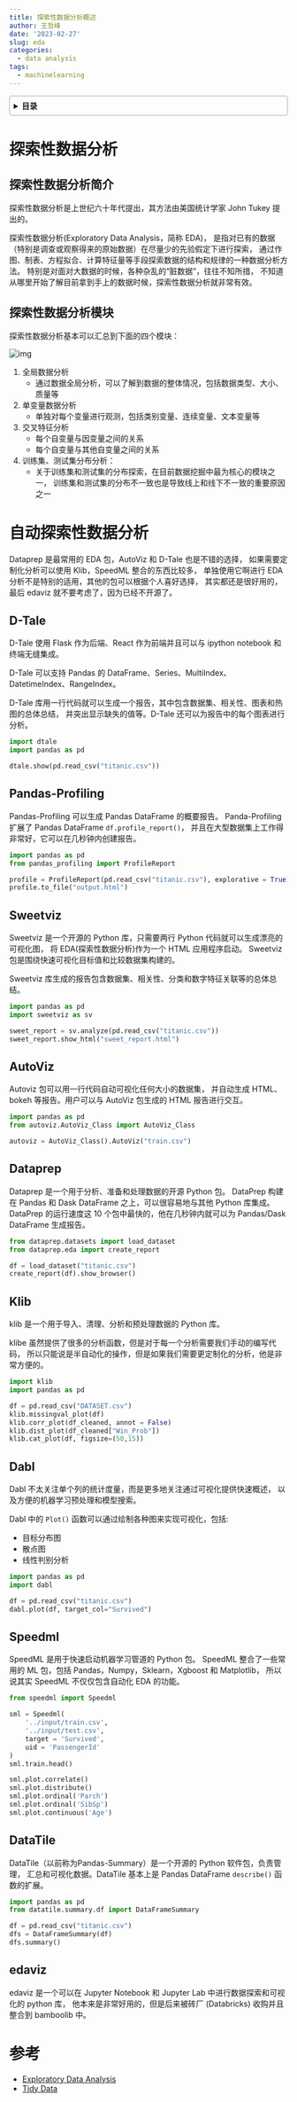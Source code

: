 ```yaml
---
title: 探索性数据分析概述
author: 王哲峰
date: '2023-02-27'
slug: eda
categories:
  - data analysis
tags:
  - machinelearning
---
```


<style>
details {
    border: 1px solid #aaa;
    border-radius: 4px;
    padding: .5em .5em 0;
}
summary {
    font-weight: bold;
    margin: -.5em -.5em 0;
    padding: .5em;
}
details[open] {
    padding: .5em;
}
details[open] summary {
    border-bottom: 1px solid #aaa;
    margin-bottom: .5em;
}
img {
    pointer-events: none;
}
</style>

<details><summary>目录</summary><p>

- [探索性数据分析](#探索性数据分析)
    - [探索性数据分析简介](#探索性数据分析简介)
    - [探索性数据分析模块](#探索性数据分析模块)
- [自动探索性数据分析](#自动探索性数据分析)
    - [D-Tale](#d-tale)
    - [Pandas-Profiling](#pandas-profiling)
    - [Sweetviz](#sweetviz)
    - [AutoViz](#autoviz)
    - [Dataprep](#dataprep)
    - [Klib](#klib)
    - [Dabl](#dabl)
    - [Speedml](#speedml)
    - [DataTile](#datatile)
    - [edaviz](#edaviz)
- [参考](#参考)
</p></details><p></p>

# 探索性数据分析

## 探索性数据分析简介

探索性数据分析是上世纪六十年代提出，其方法由美国统计学家 John Tukey 提出的。

探索性数据分析(Exploratory Data Analysis，简称 EDA)，
是指对已有的数据（特别是调查或观察得来的原始数据）在尽量少的先验假定下进行探索，
通过作图、制表、方程拟合、计算特征量等手段探索数据的结构和规律的一种数据分析方法。
特别是对面对大数据的时候，各种杂乱的“脏数据”，往往不知所措，
不知道从哪里开始了解目前拿到手上的数据时候，探索性数据分析就非常有效。

## 探索性数据分析模块

探索性数据分析基本可以汇总到下面的四个模块：

![img](images/eda.jpeg)

1. 全局数据分析
    - 通过数据全局分析，可以了解到数据的整体情况，包括数据类型、大小、质量等
2. 单变量数据分析
    - 单独对每个变量进行观测，包括类别变量、连续变量、文本变量等
3. 交叉特征分析
    - 每个自变量与因变量之间的关系
    - 每个自变量与其他自变量之间的关系
4. 训练集、测试集分布分析：
    - 关于训练集和测试集的分布探索，在目前数据挖掘中最为核心的模块之一，
      训练集和测试集的分布不一致也是导致线上和线下不一致的重要原因之一

# 自动探索性数据分析

Dataprep 是最常用的 EDA 包，AutoViz 和 D-Tale 也是不错的选择，
如果需要定制化分析可以使用 Klib，SpeedML 整合的东西比较多，
单独使用它啊进行 EDA 分析不是特别的适用，其他的包可以根据个人喜好选择，
其实都还是很好用的，最后 edaviz 就不要考虑了，因为已经不开源了。

## D-Tale

D-Tale 使用 Flask 作为后端、React 作为前端并且可以与 ipython notebook 和终端无缝集成。

D-Tale 可以支持 Pandas 的 DataFrame、Series、MultiIndex、DatetimeIndex、RangeIndex。

D-Tale 库用一行代码就可以生成一个报告，其中包含数据集、相关性、图表和热图的总体总结，
并突出显示缺失的值等。D-Tale 还可以为报告中的每个图表进行分析。

```python
import dtale
import pandas as pd

dtale.show(pd.read_csv("titanic.csv"))
```

## Pandas-Profiling

Pandas-Profiling 可以生成 Pandas DataFrame 的概要报告。
Panda-Profiling 扩展了 Pandas DataFrame `df.profile_report()`，
并且在大型数据集上工作得非常好，它可以在几秒钟内创建报告。

```python
import pandas as pd
from pandas_profiling import ProfileReport

profile = ProfileReport(pd.read_csv("titanic.csv"), explorative = True)
profile.to_file("output.html")
```

## Sweetviz

Sweetviz 是一个开源的 Python 库，只需要两行 Python 代码就可以生成漂亮的可视化图，
将 EDA(探索性数据分析)作为一个 HTML 应用程序启动。
Sweetviz 包是围绕快速可视化目标值和比较数据集构建的。

Sweetviz 库生成的报告包含数据集、相关性、分类和数字特征关联等的总体总结。

```python
import pandas as pd
import sweetviz as sv

sweet_report = sv.analyze(pd.read_csv("titanic.csv"))
sweet_report.show_html("sweet_report.html")
```

## AutoViz

Autoviz 包可以用一行代码自动可视化任何大小的数据集，
并自动生成 HTML、bokeh 等报告。用户可以与 AutoViz 包生成的 HTML 报告进行交互。

```python
import pandas as pd
from autoviz.AutoViz_Class import AutoViz_Class

autoviz = AutoViz_Class().AutoViz("train.csv")
```

## Dataprep

Dataprep 是一个用于分析、准备和处理数据的开源 Python 包。
DataPrep 构建在 Pandas 和 Dask DataFrame 之上，可以很容易地与其他 Python 库集成。
DataPrep 的运行速度这 10 个包中最快的，他在几秒钟内就可以为 Pandas/Dask DataFrame 生成报告。

```python
from dataprep.datasets import load_dataset
from dataprep.eda import create_report

df = load_dataset("titanic.csv")
create_report(df).show_browser()
```

## Klib

klib 是一个用于导入、清理、分析和预处理数据的 Python 库。

klibe 虽然提供了很多的分析函数，但是对于每一个分析需要我们手动的编写代码，
所以只能说是半自动化的操作，但是如果我们需要更定制化的分析，他是非常方便的。

```python
import klib
import pandas as pd

df = pd.read_csv("DATASET.csv")
klib.missingval_plot(df)
klib.corr_plot(df_cleaned, annot = False)
klib.dist_plot(df_cleaned["Win_Prob"])
klib.cat_plot(df, figsize=(50,15))
```

## Dabl

Dabl 不太关注单个列的统计度量，而是更多地关注通过可视化提供快速概述，
以及方便的机器学习预处理和模型搜索。

Dabl 中的 `Plot()` 函数可以通过绘制各种图来实现可视化，包括:

* 目标分布图
* 散点图
* 线性判别分析

```python
import pandas as pd
import dabl

df = pd.read_csv("titanic.csv")
dabl.plot(df, target_col="Survived")
```

## Speedml

SpeedML 是用于快速启动机器学习管道的 Python 包。
SpeedML 整合了一些常用的 ML 包，包括 Pandas，Numpy，Sklearn，Xgboost 和 Matplotlib，
所以说其实 SpeedML 不仅仅包含自动化 EDA 的功能。

```python
from speedml import Speedml

sml = Speedml(
    '../input/train.csv', 
    '../input/test.csv',
    target = 'Survived', 
    uid = 'PassengerId'
)
sml.train.head()

sml.plot.correlate()
sml.plot.distribute()
sml.plot.ordinal('Parch')
sml.plot.ordinal('SibSp')
sml.plot.continuous('Age')
```

## DataTile

DataTile（以前称为Pandas-Summary）是一个开源的 Python 软件包，负责管理，
汇总和可视化数据。DataTile 基本上是 Pandas DataFrame `describe()` 函数的扩展。

```python
import pandas as pd
from datatile.summary.df import DataFrameSummary

df = pd.read_csv("titanic.csv")
dfs = DataFrameSummary(df)
dfs.summary()
```

## edaviz

edaviz 是一个可以在 Jupyter Notebook 和 Jupyter Lab 中进行数据探索和可视化的 python 库，
他本来是非常好用的，但是后来被砖厂 (Databricks) 收购并且整合到 bamboolib 中。

# 参考

* [Exploratory Data Analysis](https://www.stat.cmu.edu/~hseltman/309/Book/chapter4.pdf)
* [Tidy Data](https://tomaugspurger.net/posts/modern-5-tidy/)
